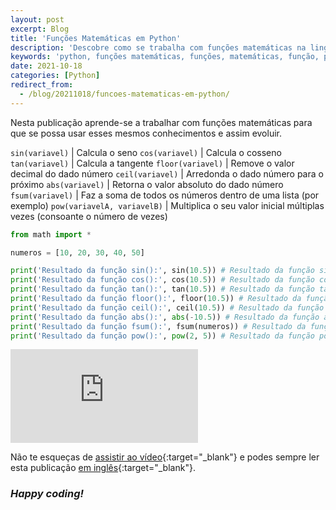```yaml
---
layout: post
excerpt: Blog
title: 'Funções Matemáticas em Python'
description: 'Descobre como se trabalha com funções matemáticas na linguagem de programação Python. Obtém respostas às tuas dúvidas com a teoria e os exemplos apresentados.'
keywords: 'python, funções matemáticas, funções, matemáticas, função, publicação'
date: 2021-10-18
categories: [Python]
redirect_from:
  - /blog/20211018/funcoes-matematicas-em-python/
---
```


Nesta publicação aprende-se a trabalhar com funções matemáticas para que se possa usar esses mesmos conhecimentos e assim evoluir.

`sin(variavel)` | Calcula o seno
`cos(variavel)` | Calcula o cosseno
`tan(variavel)` | Calcula a tangente
`floor(variavel)` | Remove o valor decimal do dado número
`ceil(variavel)` | Arredonda o dado número para o próximo
`abs(variavel)` | Retorna o valor absoluto do dado número
`fsum(variavel)` | Faz a soma de todos os números dentro de uma lista (por exemplo)
`pow(variavelA, variavelB)` | Multiplica o seu valor inicial múltiplas vezes (consoante o número de vezes)

```python
from math import *

numeros = [10, 20, 30, 40, 50]

print('Resultado da função sin():', sin(10.5)) # Resultado da função sin(): -0.87969575997167
print('Resultado da função cos():', cos(10.5)) # Resultado da função cos(): -0.4755369279959925
print('Resultado da função tan():', tan(10.5)) # Resultado da função tan(): 1.8498999934219273
print('Resultado da função floor():', floor(10.5)) # Resultado da função floor(): 10
print('Resultado da função ceil():', ceil(10.5)) # Resultado da função ceil(): 11
print('Resultado da função abs():', abs(-10.5)) # Resultado da função abs(): 10.5
print('Resultado da função fsum():', fsum(numeros)) # Resultado da função fsum(): 150.0
print('Resultado da função pow():', pow(2, 5)) # Resultado da função pow(): 32.0
```

<div class="video-container">
  <iframe src="https://www.youtube.com/embed/yA_QteaN0vs" frameborder="0" allowfullscreen></iframe>
</div>

Não te esqueças de [assistir ao vídeo](https://youtu.be/yA_QteaN0vs){:target="\_blank"} e podes sempre ler esta publicação [em inglês](https://nelsonsilvadev.com/blog/math-functions-in-python/){:target="\_blank"}.

### _Happy coding!_
